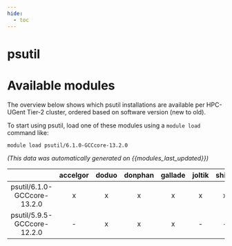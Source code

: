 ```yaml
---
hide:
  - toc
---
```


psutil
======

# Available modules


The overview below shows which psutil installations are available per HPC-UGent Tier-2 cluster, ordered based on software version (new to old).

To start using psutil, load one of these modules using a `module load` command like:

```shell
module load psutil/6.1.0-GCCcore-13.2.0
```

*(This data was automatically generated on {{modules_last_updated}})*  

| |accelgor|doduo|donphan|gallade|joltik|shinx|
| :---: | :---: | :---: | :---: | :---: | :---: | :---: |
|psutil/6.1.0-GCCcore-13.2.0|x|x|x|x|x|x|
|psutil/5.9.5-GCCcore-12.2.0|-|x|x|x|-|-|

